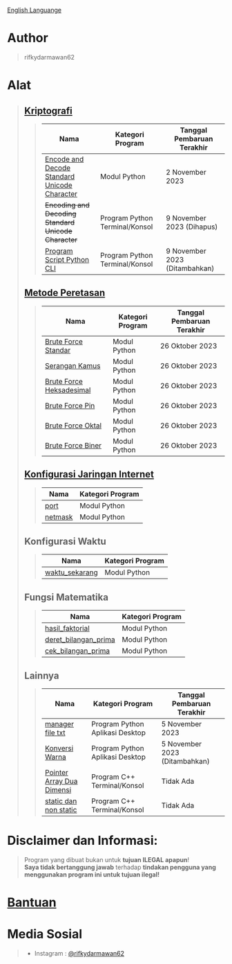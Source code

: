 [English Languange](https://github.com/rifkydarmawan62/program_publik/blob/Publik/README.md)

# Author
> rifkydarmawan62

# Alat
> ## [Kriptografi](https://github.com/rifkydarmawan62/program_publik/tree/Publik/Modul/kriptografi)
>> | Nama | Kategori Program | Tanggal Pembaruan Terakhir |
>> | --- | --- | --- |
>> | [Encode and Decode Standard Unicode Character](https://github.com/rifkydarmawan62/program_publik/blob/Publik/Modul/kriptografi/unicode_standar.py) | Modul Python | 2 November 2023 |
>> | ~~Encoding and Decoding Standard Unicode Character~~ | Program Python Terminal/Konsol | 9 November 2023 (Dihapus) |
>> | [Program Script Python CLI](https://github.com/rifkydarmawan62/program_publik/blob/Publik/Modul/kriptografi/__main__.py) | Program Python Terminal/Konsol | 9 November 2023 (Ditambahkan)|
> ## [Metode Peretasan](https://github.com/rifkydarmawan62/program_publik/tree/Publik/Modul/metode_peretasan)
>> | Nama | Kategori Program | Tanggal Pembaruan Terakhir |
>> | --- | --- | --- |
>> | [Brute Force Standar](https://github.com/rifkydarmawan62/program_publik/blob/Publik/Modul/metode_peretasan/__init__.py) | Modul Python | 26 Oktober 2023 |
>> | [Serangan Kamus](https://github.com/rifkydarmawan62/program_publik/blob/Publik/Modul/metode_peretasan/__init__.py) | Modul Python | 26 Oktober 2023 |
>> | [Brute Force Heksadesimal](https://github.com/rifkydarmawan62/program_publik/blob/Publik/Modul/metode_peretasan/__init__.py) | Modul Python | 26 Oktober 2023 |
>> | [Brute Force Pin](https://github.com/rifkydarmawan62/program_publik/blob/Publik/Modul/metode_peretasan/__init__.py) | Modul Python | 26 Oktober 2023 |
>> | [Brute Force Oktal](https://github.com/rifkydarmawan62/program_publik/blob/Publik/Modul/metode_peretasan/__init__.py) | Modul Python | 26 Oktober 2023 |
>> | [Brute Force Biner](https://github.com/rifkydarmawan62/program_publik/blob/Publik/Modul/metode_peretasan/__init__.py) | Modul Python | 26 Oktober 2023 |
> ## [Konfigurasi Jaringan Internet](https://github.com/rifkydarmawan62/program_publik/tree/Publik/Modul/jaringan_internet)
>> | Nama | Kategori Program |
>> | --- | --- |
>> | [port](https://github.com/rifkydarmawan62/program_publik/tree/Publik/Modul/jaringan_internet/port) | Modul Python |
>> | [netmask](https://github.com/rifkydarmawan62/program_publik/tree/Publik/Modul/jaringan_internet/netmask) | Modul Python |
> ## Konfigurasi Waktu
>> | Nama | Kategori Program |
>> | --- | --- |
>> | [waktu_sekarang](https://github.com/rifkydarmawan62/program_publik/blob/Publik/Modul/waktu_sekarang/__init__.py) | Modul Python |
> ## Fungsi Matematika
>> | Nama | Kategori Program |
>> | --- | --- |
>> | [hasil_faktorial](https://github.com/rifkydarmawan62/program_publik/blob/Publik/Modul/matematika/__init__.py) | Modul Python |
>> | [deret_bilangan_prima](https://github.com/rifkydarmawan62/program_publik/blob/Publik/Modul/matematika/__init__.py) | Modul Python |
>> | [cek_bilangan_prima](https://github.com/rifkydarmawan62/program_publik/blob/Publik/Modul/matematika/__init__.py) | Modul Python |
> ## Lainnya
>> | Nama | Kategori Program | Tanggal Pembaruan Terakhir |
>> | --- | --- | --- |
>> | [manager file txt](https://github.com/rifkydarmawan62/program_publik/tree/Publik/Manager%20File%20txt) | Program Python Aplikasi Desktop | 5 November 2023 |
>> | [Konversi Warna](https://github.com/rifkydarmawan62/program_publik/blob/Publik/Konversi%20Warna.py) | Program Python Aplikasi Desktop | 5 November 2023 (Ditambahkan) |
>> | [Pointer Array Dua Dimensi](https://github.com/rifkydarmawan62/program_publik/blob/Publik/C++/Dasar-Dasar/Pointer%20Array.cpp) | Program C++ Terminal/Konsol | Tidak Ada |
>> | [static dan non static](https://github.com/rifkydarmawan62/program_publik/blob/Publik/C%2B%2B/Dasar-Dasar/static%20dan%20non%20static.cpp) | Program C++ Terminal/Konsol | Tidak Ada |
# Disclaimer dan Informasi:
> Program yang dibuat bukan untuk **tujuan ILEGAL apapun**!  
> **Saya tidak bertanggung jawab** terhadap **tindakan pengguna yang menggunakan program ini untuk tujuan ilegal!**  
# [Bantuan](https://github.com/rifkydarmawan62/program_publik/blob/Publik/Modul/README.md)
# Media Sosial
> - Instagram : [@rifkydarmawan62](https://www.instagram.com/rifkydarmawan62/)

